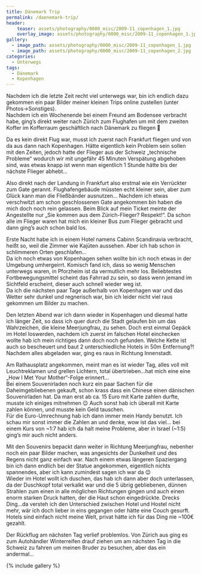 ```yaml
---
title: Dänemark Trip
permalink: /daenemark-trip/
header:
    teaser: assets/photography/0000_misc/2009-11_copenhagen_1.jpg
    overlay_image: assets/photography/0000_misc/2009-11_copenhagen_1.jpg
gallery:
  - image_path: assets/photography/0000_misc/2009-11_copenhagen_1.jpg
  - image_path: assets/photography/0000_misc/2009-11_copenhagen_2.jpg
categories:
  - Unterwegs
tags:
  - Dänemark
  - Kopenhagen
---
```

Nachdem ich die letzte Zeit recht viel unterwegs war, bin ich endlich dazu gekommen ein paar Bilder meiner kleinen Trips online zustellen (unter Photos->Sonstiges).  
Nachdem ich ein Wochenende bei einem Freund am Bodensee verbracht habe, ging’s direkt weiter nach Zürich zum Flughafen um mit dem zweiten Koffer im Kofferraum geschäftlich nach Dänemark zu fliegen 🙂

Da es kein direkt Flug war, musst ich zuerst nach Frankfurt fliegen und von da aus dann nach Kopenhagen. 
Hätte eigentlich kein Problem sein sollen mit den Zeiten, jedoch hatte der Flieger aus der Schweiz „technische Probleme“ 
wodurch wir mit ungefähr 45 Minuten Verspätung abgehoben sind, was etwas knapp ist wenn man eigentlich 1 Stunde hätte bis der nächste Flieger abhebt…  

Also direkt nach der Landung in Frankfurt also erstmal wie ein Verrückter zum Gate gerannt.
Flughafengebäude müssten echt kleiner sein, aber zum Glück kann man die Fließbänder ausnutzen… 
Nachdem ich etwas verschwitzt am schon geschlossenen Gate angekommen bin haben die mich doch noch rein gelassen. 
Beim Blick auf mein Ticket meinte der Angestellte nur „Sie kommen aus dem Zürich-Flieger? Respekt!“. 
Da schon alle im Flieger waren hat mich ein kleiner Bus zum Flieger gebracht und dann ging’s auch schon bald los.

Erste Nacht habe ich in einem Hotel namens Cabinn Scandinavia verbracht, heißt so, weil die Zimmer wie Kajüten aussehen. 
Aber ich hab schon in schlimmeren Orten geschlafen…  
Da ich noch etwas von Kopenhagen sehen wollte bin ich noch etwas in der Umgebung umhergeirrt. 
Komisch fand ich, dass so wenig Menschen unterwegs waren, in Pforzheim ist da vermutlich mehr los. 
Beliebtestes Fortbewegungsmittel scheint das Fahrrad zu sein, so dass wenn jemand im Sichtfeld erscheint, dieser auch schnell wieder weg ist.  
Da ich die nächsten paar Tage außerhalb von Kopenhagen war und das Wetter sehr dunkel und regnerisch war, 
bin ich leider nicht viel raus gekommen um Bilder zu machen. 
 
Den letzten Abend war ich dann wieder in Kopenhagen und diesmal hatte ich länger Zeit, so dass ich quer durch die Stadt gelaufen bin um das Wahrzeichen, 
die kleine Meerjungfrau, zu sehen. Doch erst einmal Gepäck im Hotel loswerden, nachdem ich zuerst im falschen 
Hotel einchecken wollte hab ich mein richtiges dann doch noch gefunden. Welche Kette ist auch so bescheuert und baut 2 unterschiedliche Hotels in 50m Entfernung?!  
Nachdem alles abgeladen war, ging es raus in Richtung Innenstadt.  

Am Rathausplatz angekommen, meint man es ist wieder Tag, alles voll mit Leuchtreklamen und grellen Lichtern, 
total übertrieben&#8230;hat mich eine eine &#8222;How I Met Your Mother&#8220;-Folge erinnert&#8230;  
Bei einem Souvenirladen noch kurz ein paar Sachen für die Daheimgebliebenen gekauft, schon krass dass ein Chinese einen dänischen Souvenirladen hat. 
Da man erst ab ca. 15 Euro mit Karte zahlen durfte, musste ich einiges mitnehmen 😉 
Auch sonst hab ich überall mit Karte zahlen können, und musste kein Geld tauschen.  
Für die Euro-Umrechnung hab ich dann immer mein Handy benutzt. Ich schau mir sonst immer die Zahlen an und denke, 
wow ist das viel… bei einem Kurs von ~1:7 hab ich da halt meine Probleme, aber in Israel (~1:5) ging’s mir auch nicht anders.

Mit den Souvenirs bepackt dann weiter in Richtung Meerjungfrau, nebenher noch ein paar Bilder machen, 
was angesichts der Dunkelheit und des Regens nicht ganz einfach war. Nach einem etwas längeren Spaziergang bin ich 
dann endlich bei der Statue angekommen, eigentlich nichts spannendes, aber ich kann zumindest sagen ich war da 😉  
Wieder im Hotel wollt ich duschen, das hab ich dann aber doch unterlassen, da der Duschkopf total verkalkt war und die 5 übrig gebliebenen, 
dünnen Strahlen zum einen in alle möglichen Richtungen gingen und auch einen enorm starken Druck hatten, der die Haut schon eingedrückte. 
Drecks Ding…da versteh ich den Unterschied zwischen Hotel und Hostel nicht mehr, wär ich doch lieber in eins gegangen oder hätte eine Couch gesurft. 
Hotels sind einfach nicht meine Welt, privat hätte ich für das Ding nie ~100€ gezahlt.  

Der Rückflug am nächsten Tag verlief problemlos. 
Von Zürich aus ging es zum Autohändler Winterreifen drauf ziehen um am nächsten Tag in die Schweiz zu fahren um meinen Bruder zu besuchen, 
aber das ein andermal…

{% include gallery %}
